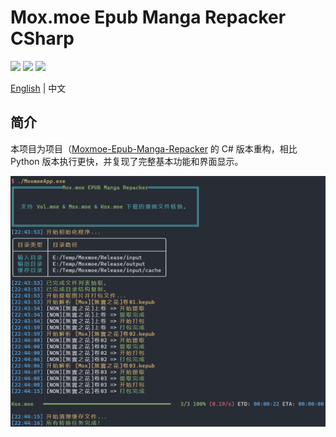 # Mox.moe Epub Manga Repacker CSharp

![](https://img.shields.io/badge/C%23%2011.0-success-brightgreen) ![](https://img.shields.io/badge/.net%207.0-success-brightgreen) ![](https://img.shields.io/github/license/Haoyi-Han/Moxmoe-Epub-Manga-Repacker)

[English](./README.md) | 中文

## 简介

本项目为项目（[Moxmoe-Epub-Manga-Repacker](https://github.com/Haoyi-Han/Moxmoe-Epub-Manga-Repacker) 的 C# 版本重构，相比 Python 版本执行更快，并复现了完整基本功能和界面显示。

![](./img/2023-05-27.png)
